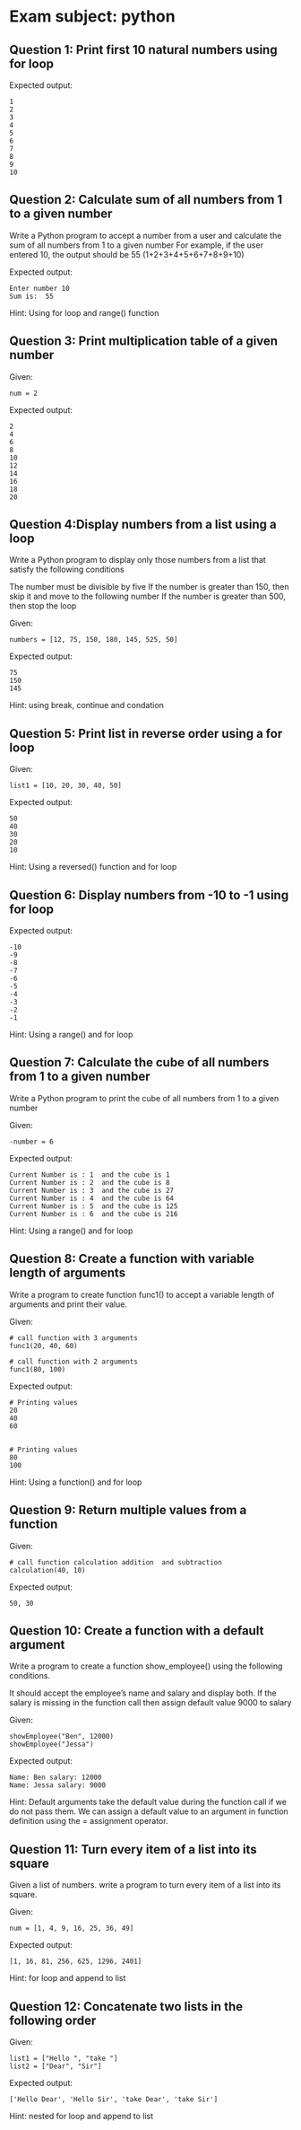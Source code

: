 # Exam subject: python
## Question 1: Print first 10 natural numbers using for loop

Expected output:
```
1
2
3
4
5
6
7
8
9
10
```



## Question 2: Calculate sum of all numbers from 1 to a given number
Write a Python program to accept a number from a user and calculate the sum of all numbers from 1 to a given number
For example, if the user entered 10, the output should be 55 (1+2+3+4+5+6+7+8+9+10)

Expected output:
```
Enter number 10
Sum is:  55
```
Hint:
Using for loop and range() function




## Question 3: Print multiplication table of a given number


Given:
```
num = 2
```

Expected output:
```
2
4
6
8
10
12
14
16
18
20
```


## Question 4:Display numbers from a list using a loop
Write a Python program to display only those numbers from a list that satisfy the following conditions

The number must be divisible by five
If the number is greater than 150, then skip it and move to the following number
If the number is greater than 500, then stop the loop

Given:
```
numbers = [12, 75, 150, 180, 145, 525, 50]
```

Expected output:
```
75
150
145
```
Hint:
using break, continue and condation



## Question 5:  Print list in reverse order using a for loop


Given:
```
list1 = [10, 20, 30, 40, 50]
```

Expected output:
```
50
40
30
20
10
```

Hint:
Using a reversed() function and for loop

## Question 6:  Display numbers from -10 to -1 using for loop

Expected output:
```
-10
-9
-8
-7
-6
-5
-4
-3
-2
-1
```

Hint:
Using a range() and for loop
## Question 7: Calculate the cube of all numbers from 1 to a given number
Write a Python program to print the cube of all numbers from 1 to a given number

Given:
```
-number = 6
```

Expected output:
```
Current Number is : 1  and the cube is 1
Current Number is : 2  and the cube is 8
Current Number is : 3  and the cube is 27
Current Number is : 4  and the cube is 64
Current Number is : 5  and the cube is 125
Current Number is : 6  and the cube is 216
```

Hint:
Using a range() and for loop

## Question 8: Create a function with variable length of arguments
Write a program to create function func1() to accept a variable length of arguments and print their value.

Given:
```
# call function with 3 arguments
func1(20, 40, 60)

# call function with 2 arguments
func1(80, 100)
```

Expected output:
```
# Printing values
20
40
60


# Printing values
80
100
```

Hint:
Using a function() and for loop
## Question 9: Return multiple values from a function

Given:
```
# call function calculation addition  and subtraction 
calculation(40, 10)

```

Expected output:
```
50, 30
```
## Question 10: Create a function with a default argument
Write a program to create a function show_employee() using the following conditions.

It should accept the employee’s name and salary and display both.
If the salary is missing in the function call then assign default value 9000 to salary

Given:
```
showEmployee("Ben", 12000)
showEmployee("Jessa")

```

Expected output:
```
Name: Ben salary: 12000
Name: Jessa salary: 9000
```
Hint:
Default arguments take the default value during the function call if we do not pass them. We can assign a default value to an argument in function definition using the = assignment operator.
## Question 11: Turn every item of a list into its square
Given a list of numbers. write a program to turn every item of a list into its square.


Given:
```
num = [1, 4, 9, 16, 25, 36, 49]

```

Expected output:
```
[1, 16, 81, 256, 625, 1296, 2401]
```
Hint:
for loop and append to list

## Question 12: Concatenate two lists in the following order


Given:
```
list1 = ["Hello ", "take "]
list2 = ["Dear", "Sir"]

```

Expected output:
```
['Hello Dear', 'Hello Sir', 'take Dear', 'take Sir']
```
Hint:
nested for loop and append to list
